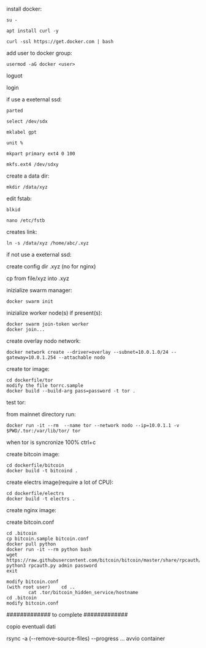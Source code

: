 install docker:

    su -

    apt install curl -y
 
    curl -ssl https://get.docker.com | bash

add user to docker group:

    usermod -aG docker <user>

loguot

login

if use a exeternal ssd:

    parted

    select /dev/sdx

    mklabel gpt

    unit %

    mkpart primary ext4 0 100

    mkfs.ext4 /dev/sdxy


create a data dir:

    mkdir /data/xyz

edit fstab:

    blkid

    nano /etc/fstb

creates link:

    ln -s /data/xyz /home/abc/.xyz


if not use a exeternal ssd:


  create config dir .xyz (no for nginx)

  cp from file/xyz into .xyz


inizialize swarm manager:

    docker swarm init

inizialize worker node(s) if present(s):

    docker swarm join-token worker
    docker join...

create overlay nodo network:

    docker network create --driver=overlay --subnet=10.0.1.0/24 --gateway=10.0.1.254 --attachable nodo

create tor image:

    cd dockerfile/tor
    modify the file torrc.sample
    docker build --build-arg pass=password -t tor .

test tor:

from mainnet directory run:

    docker run -it --rm  --name tor --network nodo --ip=10.0.1.1 -v $PWD/.tor:/var/lib/tor/ tor 

when tor is syncronize 100% ctrl+c

create bitcoin image:

    cd dockerfile/bitcoin
    docker build -t bitcoind .

create electrs image(require a lot of CPU):

    cd dockerfile/electrs
    docker build -t electrs .

create nginx image:






create bitcoin.conf

    cd .bitcoin
    cp bitcoin.sample bitcoin.conf
    docker pull python
    docker run -it --rm python bash
    wget https://raw.githubusercontent.com/bitcoin/bitcoin/master/share/rpcauth/rpcauth.py
    python3 rpcauth.py admin password
    exit

    modify bitcoin.conf
    (with root user) 	cd ..
			cat .tor/bitcoin_hidden_service/hostname 
    cd .bitcoin
    modify bitcoin.conf

#############
to complete
#############




copio eventuali dati

rsync -a (--remove-source-files) --progress ...
avvio container
